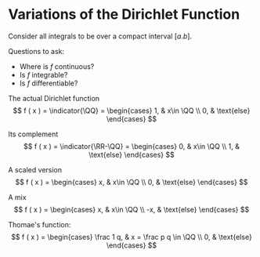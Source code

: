# Variations of the Dirichlet Function
Consider all integrals to be over a compact interval $[a.b]$.

Questions to ask:
- Where is $f$ continuous?
- Is $f$ integrable?
- Is $f$ differentiable?

The actual Dirichlet function
$$
f ( x ) = \indicator{\QQ} = \begin{cases}
1, & x\in \QQ \\
0, & \text{else}
\end{cases}
$$

Its complement 
$$
f ( x ) = \indicator{\RR-\QQ} = \begin{cases}
0, & x\in \QQ \\
1, & \text{else}
\end{cases}
$$

A scaled version
$$
f ( x ) = \begin{cases}
x, & x\in \QQ \\
0, & \text{else}
\end{cases}
$$

A mix
$$
f ( x ) = \begin{cases}
x, & x\in \QQ \\
-x, & \text{else}
\end{cases}
$$

Thomae's function:
$$
f ( x ) = \begin{cases}
\frac 1 q, & x = \frac p q \in \QQ \\
0, & \text{else}
\end{cases}
$$